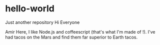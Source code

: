 # hello-world
Just another repository
Hi Everyone

Amir Here, I like Node.js and coffeescript (that's what I'm made of !).
I've had tacos on the Mars and find them far superior to Earth tacos.
